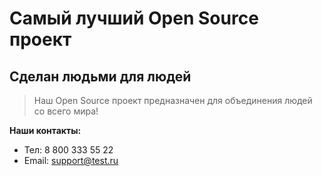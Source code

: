 # Самый лучший Open Source проект

## Сделан людьми для людей

> Наш Open Source проект предназначен для объединения людей со всего мира!

**Наши контакты:**

- Тел: 8 800 333 55 22
- Email: support@test.ru
